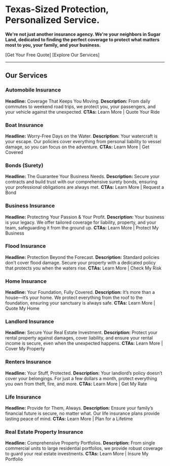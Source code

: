 # Texas-Sized Protection, Personalized Service.

**We're not just another insurance agency. We're your neighbors in Sugar Land, dedicated to finding the perfect coverage to protect what matters most to you, your family, and your business.**

[Get Your Free Quote] [Explore Our Services]

---

## Our Services

### Automobile Insurance
**Headline:** Coverage That Keeps You Moving.
**Description:** From daily commutes to weekend road trips, we protect you, your passengers, and your vehicle against the unexpected.
**CTAs:** Learn More | Quote Your Ride

### Boat Insurance
**Headline:** Worry-Free Days on the Water.
**Description:** Your watercraft is your escape. Our policies cover everything from personal liability to vessel damage, so you can focus on the adventure.
**CTAs:** Learn More | Get Covered

### Bonds (Surety)
**Headline:** The Guarantee Your Business Needs.
**Description:** Secure your contracts and build trust with our comprehensive surety bonds, ensuring your professional obligations are always met.
**CTAs:** Learn More | Request a Bond

### Business Insurance
**Headline:** Protecting Your Passion & Your Profit.
**Description:** Your business is your legacy. We offer tailored coverage for liability, property, and your team, safeguarding it from the ground up.
**CTAs:** Learn More | Protect My Business

### Flood Insurance
**Headline:** Protection Beyond the Forecast.
**Description:** Standard policies don't cover flood damage. Secure your property with a dedicated policy that protects you when the waters rise.
**CTAs:** Learn More | Check My Risk

### Home Insurance
**Headline:** Your Foundation, Fully Covered.
**Description:** It’s more than a house—it’s your home. We protect everything from the roof to the foundation, ensuring your sanctuary is always safe.
**CTAs:** Learn More | Quote My Home

### Landlord Insurance
**Headline:** Secure Your Real Estate Investment.
**Description:** Protect your rental property against damages, cover liability, and ensure your rental income is secure, even when the unexpected happens.
**CTAs:** Learn More | Cover My Property

### Renters Insurance
**Headline:** Your Stuff, Protected.
**Description:** Your landlord’s policy doesn’t cover your belongings. For just a few dollars a month, protect everything you own from theft, fire, and more.
**CTAs:** Learn More | Get My Rate

### Life Insurance
**Headline:** Provide for Them, Always.
**Description:** Ensure your family’s financial future is secure, no matter what. Our life insurance plans provide lasting peace of mind.
**CTAs:** Learn More | Plan for a Lifetime

### Real Estate Property Insurance
**Headline:** Comprehensive Property Portfolios.
**Description:** From single commercial units to large residential portfolios, we provide robust coverage to guard your real estate investments.
**CTAs:** Learn More | Insure My Portfolio